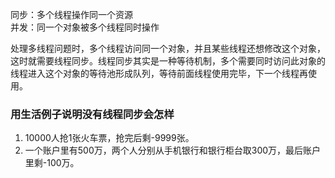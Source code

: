 同步：多个线程操作同一个资源  
并发：同一个对象被多个线程同时操作

处理多线程问题时，多个线程访问同一个对象，并且某些线程还想修改这个对象，这时就需要线程同步。线程同步其实是一种等待机制，多个需要同时访问此对象的线程进入这个对象的等待池形成队列，等待前面线程使用完毕，下一个线程再使用。

### 用生活例子说明没有线程同步会怎样
1. 10000人抢1张火车票，抢完后剩-9999张。
2. 一个账户里有500万，两个人分别从手机银行和银行柜台取300万，最后账户里剩-100万。
